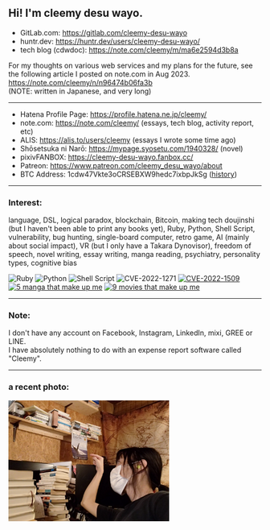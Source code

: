 ## Hi! I'm cleemy desu wayo.

- GitLab.com: https://gitlab.com/cleemy-desu-wayo
- huntr.dev: https://huntr.dev/users/cleemy-desu-wayo/
- tech blog (cdwdoc): https://note.com/cleemy/m/ma6e2594d3b8a

For my thoughts on various web services and my plans for the future, see the following article I posted on note.com in Aug 2023.  
https://note.com/cleemy/n/n96474b06fa3b  
(NOTE: written in Japanese, and very long)

---

- Hatena Profile Page: https://profile.hatena.ne.jp/cleemy/
- note.com: https://note.com/cleemy/ (essays, tech blog, activity report, etc)
- ALIS: https://alis.to/users/cleemy (essays I wrote some time ago)
- Shōsetsuka ni Narō: https://mypage.syosetu.com/1940328/ (novel)
- pixivFANBOX: https://cleemy-desu-wayo.fanbox.cc/
- Patreon: https://www.patreon.com/cleemy_desu_wayo/about
- BTC Address: 1cdw47Vkte3oCRSEBXW9hedc7ixbpJkSg (<a href="https://chainflyer.bitflyer.com/Address/1cdw47Vkte3oCRSEBXW9hedc7ixbpJkSg">history</a>)

---

### Interest:

language, DSL, logical paradox, blockchain, Bitcoin, making tech doujinshi (but I haven't been able to print any books yet), Ruby, Python, Shell Script, vulnerability, bug hunting, single-board computer, retro game, AI (mainly about social impact), VR (but I only have a Takara Dynovisor), freedom of speech, novel writing, essay writing, manga reading, psychiatry, personality types, cognitive bias


![Ruby](https://img.shields.io/badge/-Ruby-CC342D.svg?logo=ruby)
![Python](https://img.shields.io/badge/-Python-F9DC3E.svg?logo=python)
![Shell Script](https://img.shields.io/badge/-Shell%20Script-121011.svg?logo=gnubash)
![CVE-2022-1271](https://img.shields.io/badge/found-CVE--2022--1271-black.svg)
[![CVE-2022-1509](https://img.shields.io/badge/found-CVE--2022--1509-black.svg)](https://huntr.dev/bounties/09e69dff-f281-4e51-8312-ed7ab7606338/)  
[![5 manga that make up me](https://img.shields.io/badge/-5%20manga%20that%20make%20up%20me-227766.svg?style=plastic)](https://archive.md/L0tSL)
[![9 movies that make up me](https://img.shields.io/badge/-9%20movies%20that%20make%20up%20me-3355CC.svg?style=plastic)](https://archive.md/vsnvi)

---

### Note:

I don't have any account on Facebook, Instagram, LinkedIn, mixi, GREE or LINE.  
I have absolutely nothing to do with an expense report software called "Cleemy".

---

### a recent photo:

<img src="https://raw.githubusercontent.com/cleemy-desu-wayo/cleemy-desu-wayo/main/files/2023/photo_2023-05-19.png" width="320" height="240" alt="cleemy desu wayo, selfie, 2023-05-19" title="cleemy desu wayo, selfie, 2023-05-19">
